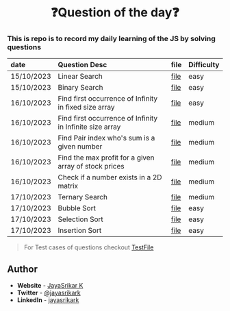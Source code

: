 <div align="center">
    <h1>❓Question of the day❓</h1>
</div>

### This is repo is to record my daily learning of the JS by solving questions

| date       | Question Desc                                            | file                             | Difficulty |
| :--------- | :------------------------------------------------------- | -------------------------------- | ---------- |
| 15/10/2023 | Linear Search                                            | [file](arrays/prob0.js)          | easy       |
| 15/10/2023 | Binary Search                                            | [file](arrays/prob1.js)          | easy       |
| 16/10/2023 | Find first occurrence of Infinity in fixed size array    | [file](arrays/prob2.js)          | easy       |
| 16/10/2023 | Find first occurrence of Infinity in Infinite size array | [file](arrays/prob3.js)          | medium     |
| 16/10/2023 | Find Pair index who's sum is a given number              | [file](arrays/prob4.js)          | medium     |
| 16/10/2023 | Find the max profit for a given array of stock prices    | [file](arrays/prob5.js)          | medium     |
| 16/10/2023 | Check if a number exists in a 2D matrix                  | [file](arrays/prob6.js)          | medium     |
| 17/10/2023 | Ternary Search                                           | [file](arrays/prob7.js)          | medium     |
| 17/10/2023 | Bubble Sort                                              | [file](sorting/bubbleSort.js)    | easy       |
| 17/10/2023 | Selection Sort                                           | [file](sorting/selectionSort.js) | easy       |
| 17/10/2023 | Insertion Sort                                           | [file](sorting/insertionSort.js) | easy       |

> For Test cases of questions checkout [TestFile](__tests__/array.test.mjs)

## **Author**

- **Website** - [JayaSrikar K](https://jayasrikark.netlify.app/)
- **Twitter** - [@jayasrikark](https://twitter.com/jayasrikark)
- **LinkedIn** - [jayasrikark](https://www.linkedin.com/in/jayasrikark/)
